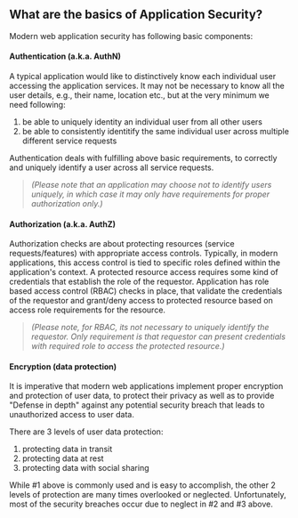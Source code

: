 ## What are the basics of Application Security?
Modern web application security has following basic components:

#### Authentication (a.k.a. AuthN)

A typical application would like to distinctively know each individual user accessing the application services. It may not be necessary to know all the user details, e.g., their name, location etc., but at the very minimum we need following:

1. be able to uniquely identity an individual user from all other users
1. be able to consistently identitify the same individual user across multiple different service requests

Authentication deals with fulfilling above basic requirements, to correctly and uniquely identify a user across all service requests.
> _(Please note that an application may choose not to identify users uniquely, in which case it may only have requirements for proper authorization only.)_

#### Authorization (a.k.a. AuthZ)

Authorization checks are about protecting resources (service requests/features) with appropriate access controls. Typically, in modern applications, this access control is tied to specific roles defined within the application's context. A protected resource access requires some kind of credentials that establish the role of the requestor. Application has role based access control (RBAC) checks in place, that validate the credentials of the requestor and grant/deny access to protected resource based on access role requirements for the resource.

> _(Please note, for RBAC, its not necessary to uniquely identify the requestor. Only requirement is that requestor can present credentials with required role to access the protected resource.)_

#### Encryption (data protection)

It is imperative that modern web applications implement proper encryption and protection of user data, to protect their privacy as well as to provide "Defense in depth" against any potential security breach that leads to unauthorized access to user data.

There are 3 levels of user data protection:

1. protecting data in transit
1. protecting data at rest
1. protecting data with social sharing

While #1 above is commonly used and is easy to accomplish, the other 2 levels of protection are many times overlooked or neglected. Unfortunately, most of the security breaches occur due to neglect in #2 and #3 above.
